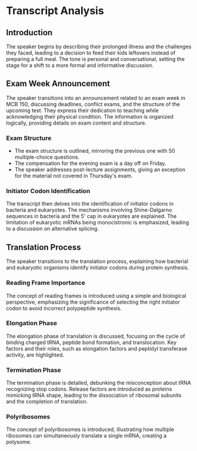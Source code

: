 
# Transcript Analysis

## Introduction
The speaker begins by describing their prolonged illness and the challenges they faced, leading to a decision to feed their kids leftovers instead of preparing a full meal. The tone is personal and conversational, setting the stage for a shift to a more formal and informative discussion.

## Exam Week Announcement
The speaker transitions into an announcement related to an exam week in MCB 150, discussing deadlines, conflict exams, and the structure of the upcoming test. They express their dedication to teaching while acknowledging their physical condition. The information is organized logically, providing details on exam content and structure.

### Exam Structure
- The exam structure is outlined, mirroring the previous one with 50 multiple-choice questions.
- The compensation for the evening exam is a day off on Friday.
- The speaker addresses post-lecture assignments, giving an exception for the material not covered in Thursday's exam.

### Initiator Codon Identification
The transcript then delves into the identification of initiator codons in bacteria and eukaryotes. The mechanisms involving Shine-Dalgarno sequences in bacteria and the 5' cap in eukaryotes are explained. The limitation of eukaryotic mRNAs being monocistronic is emphasized, leading to a discussion on alternative splicing.

## Translation Process
The speaker transitions to the translation process, explaining how bacterial and eukaryotic organisms identify initiator codons during protein synthesis.

### Reading Frame Importance
The concept of reading frames is introduced using a simple and biological perspective, emphasizing the significance of selecting the right initiator codon to avoid incorrect polypeptide synthesis.

### Elongation Phase
The elongation phase of translation is discussed, focusing on the cycle of binding charged tRNA, peptide bond formation, and translocation. Key factors and their roles, such as elongation factors and peptidyl transferase activity, are highlighted.

### Termination Phase
The termination phase is detailed, debunking the misconception about tRNA recognizing stop codons. Release factors are introduced as proteins mimicking tRNA shape, leading to the dissociation of ribosomal subunits and the completion of translation.

### Polyribosomes
The concept of polyribosomes is introduced, illustrating how multiple ribosomes can simultaneously translate a single mRNA, creating a polysome.

